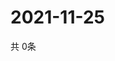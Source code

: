 # 2021-11-25
  共 0条

  <!-- BEGIN -->
  <!-- 最后更新时间Thu Nov 25 2021 15:03:42 GMT+0000 (Coordinated Universal Time) -->
  
  <!-- END -->
  
  